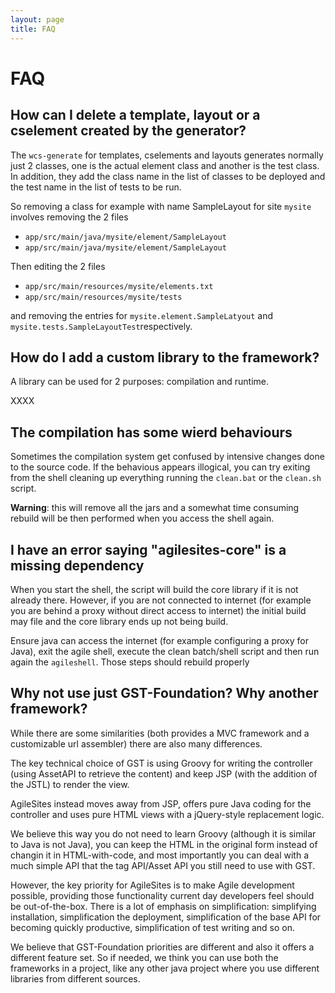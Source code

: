 ```yaml
---
layout: page
title: FAQ
---
```

# FAQ

## How can I delete a template, layout or a cselement created by the generator?

The `wcs-generate` for templates, cselements and layouts generates normally just 2 classes, one is the actual element class and another is the test class. In addition, they add the class name in the list of classes to be deployed and the test name in the list of tests to be run.

So removing a class for example with name SampleLayout for site `mysite` involves removing the 2 files

- `app/src/main/java/mysite/element/SampleLayout`
- `app/src/main/java/mysite/element/SampleLayout`

Then editing the 2 files

- `app/src/main/resources/mysite/elements.txt`
- `app/src/main/resources/mysite/tests`

and removing the entries for `mysite.element.SampleLatyout` and `mysite.tests.SampleLayoutTest`respectively.
 
## How do I add a custom library to the framework?

A library can be used for 2 purposes: compilation and runtime. 

XXXX

## The compilation has some wierd behaviours

Sometimes the compilation system get confused by intensive changes done to the source code. If the behavious appears illogical, you can try exiting from the shell cleaning up everything running the `clean.bat` or the `clean.sh` script.

**Warning**: this will remove all the jars and a somewhat time consuming rebuild will be then performed when you access the shell again.

## I have an error saying "agilesites-core" is a missing dependency

When you start the shell, the script will build the core library if it is not already there. However, if you are not connected to internet (for example you are behind a proxy without direct access to internet) the initial build may file and the core library ends up not being build.

Ensure java can access the internet (for example configuring a proxy for Java), exit the agile shell, execute the clean batch/shell script and then run again the `agileshell`. Those steps should rebuild properly

## Why not use just GST-Foundation? Why another framework?

While there are some similarities (both provides a MVC framework and a customizable url assembler) there are also many differences.

The key technical choice of GST is using Groovy for writing the controller (using AssetAPI to retrieve the content) and keep JSP (with the addition of the JSTL) to render the view. 

AgileSites instead moves away from JSP, offers pure Java coding for the controller and uses pure HTML views with a jQuery-style replacement logic.

We believe this way you do not need to learn Groovy (although it is similar to Java is not Java), you can keep the HTML in the original form instead of changin it in HTML-with-code, and most importantly you can deal with a much simple API that the tag API/Asset API you still need to use with GST.

However, the key priority for AgileSites is to make Agile development possible, providing those functionality current day developers feel should be out-of-the-box. 
There is a lot of emphasis on simplification: simplifying installation, simplification the deployment, simplification of the base API for becoming quickly productive, simplification of test writing and so on.

We believe that GST-Foundation priorities are different and also it offers a different feature set.  So if needed, we think you can use both the frameworks in a project, like any other java project where you use different libraries from different sources. 
